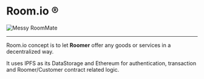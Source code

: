 # Room.io ®

![Messy RoomMate](https://assets.rbl.ms/2357400/980x.jpg)

----------
Room.io concept is to let **Roomer** offer any goods or services in a decentralized way.

It uses IPFS as its DataStorage and Ethereum for authentication, transaction and Roomer/Customer contract related logic.
